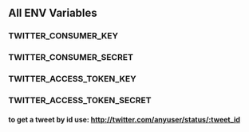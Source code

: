 ## All ENV Variables


### TWITTER_CONSUMER_KEY

### TWITTER_CONSUMER_SECRET

### TWITTER_ACCESS_TOKEN_KEY

### TWITTER_ACCESS_TOKEN_SECRET


#### to get a tweet by id use: http://twitter.com/anyuser/status/:tweet_id
